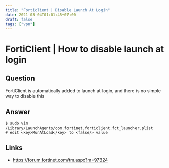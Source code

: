 ```yaml
---
title: "Forticlient | Disable Launch At Login"
date: 2021-03-04T01:01:45+07:00
draft: false
tags: ["vpn"]
---
```


# FortiClient | How to disable launch at login

## Question

FortiClient is automatically added to launch at login, and there is no simple way to disable this

## Answer

```console
$ sudo vim /Library/LaunchAgents/com.fortinet.forticlient.fct_launcher.plist
# edit <key>RunAtLoad</key> to <false/> value
```

## Links

-   https://forum.fortinet.com/tm.aspx?m=97324

